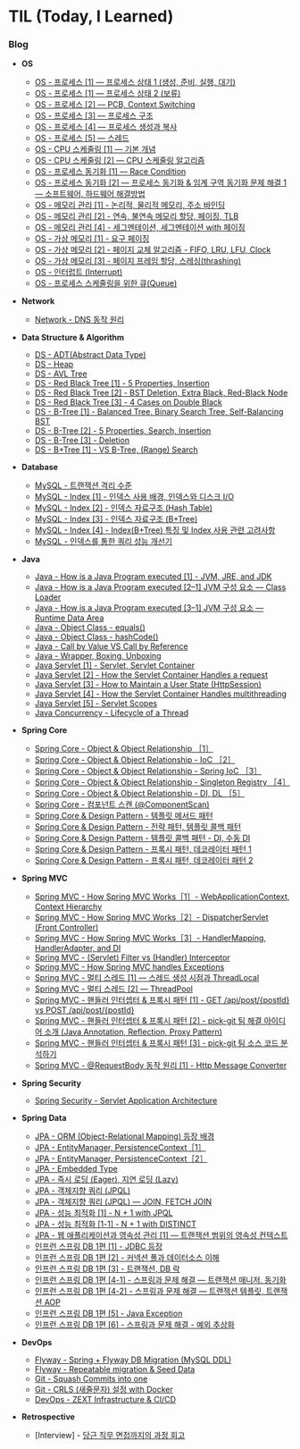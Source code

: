 # TIL (Today, I Learned)

### Blog 

- **OS**
    - [OS - 프로세스 [1] — 프로세스 상태 1 (생성, 준비, 실행, 대기)](https://medium.com/taekwon-v/os-%ED%94%84%EB%A1%9C%EC%84%B8%EC%8A%A4-1-%ED%94%84%EB%A1%9C%EC%84%B8%EC%8A%A4-%EC%83%81%ED%83%9C-464294fcf59)
    - [OS - 프로세스 [1] — 프로세스 상태 2 (보류)](https://medium.com/taekwon-v/os-%ED%94%84%EB%A1%9C%EC%84%B8%EC%8A%A4-1-%ED%94%84%EB%A1%9C%EC%84%B8%EC%8A%A4-%EC%83%81%ED%83%9C-2-%EB%B3%B4%EB%A5%98-suspended-a040c254968a)
    - [OS - 프로세스 [2] — PCB, Context Switching](https://medium.com/taekwon-v/os-%ED%94%84%EB%A1%9C%EC%84%B8%EC%8A%A4-2-pcb-context-switching-e541f1ac476b)
    - [OS - 프로세스 [3] — 프로세스 구조](https://medium.com/taekwon-v/os-%ED%94%84%EB%A1%9C%EC%84%B8%EC%8A%A4-3-%ED%94%84%EB%A1%9C%EC%84%B8%EC%8A%A4-%EA%B5%AC%EC%A1%B0-4ba957ae0ddf)
    - [OS - 프로세스 [4] — 프로세스 생성과 복사](https://medium.com/taekwon-v/os-%ED%94%84%EB%A1%9C%EC%84%B8%EC%8A%A4-4-%ED%94%84%EB%A1%9C%EC%84%B8%EC%8A%A4-%EC%83%9D%EC%84%B1%EA%B3%BC-%EB%B3%B5%EC%82%AC-8b76dae1e023)
    - [OS - 프로세스 [5] — 스레드](https://medium.com/taekwon-v/os-%ED%94%84%EB%A1%9C%EC%84%B8%EC%8A%A4-5-%EC%8A%A4%EB%A0%88%EB%93%9C-d51f5479e0cb)
    - [OS - CPU 스케줄링 [1] — 기본 개념](https://medium.com/taekwon-v/os-cpu-%EC%8A%A4%EC%BC%80%EC%A4%84%EB%A7%81-1-%EA%B8%B0%EB%B3%B8-%EA%B0%9C%EB%85%90-39ecf968dda6)
    - [OS - CPU 스케줄링 [2] — CPU 스케줄링 알고리즘](https://medium.com/taekwon-v/os-cpu-%EC%8A%A4%EC%BC%80%EC%A4%84%EB%A7%81-2-cpu-%EC%8A%A4%EC%BC%80%EC%A4%84%EB%A7%81-%EC%95%8C%EA%B3%A0%EB%A6%AC%EC%A6%98-9c6f4c34301c)
    - [OS - 프로세스 동기화 [1] — Race Condition](https://medium.com/taekwon-v/os-%ED%94%84%EB%A1%9C%EC%84%B8%EC%8A%A4-%EB%8F%99%EA%B8%B0%ED%99%94-1-race-condition-2f722dfae956)
    - [OS - 프로세스 동기화 [2] — 프로세스 동기화 & 임계 구역 동기화 문제 해결 1 — 소프트웨어, 하드웨어 해결방법](https://medium.com/taekwon-v/os-%ED%94%84%EB%A1%9C%EC%84%B8%EC%8A%A4-%EB%8F%99%EA%B8%B0%ED%99%94-2-%ED%94%84%EB%A1%9C%EC%84%B8%EC%8A%A4-%EB%8F%99%EA%B8%B0%ED%99%94-%EC%9E%84%EA%B3%84-%EA%B5%AC%EC%97%AD-%EB%8F%99%EA%B8%B0%ED%99%94-%EB%AC%B8%EC%A0%9C-%ED%95%B4%EA%B2%B0-1-%EC%86%8C%ED%94%84%ED%8A%B8%EC%9B%A8%EC%96%B4-%ED%95%98%EB%93%9C%EC%9B%A8%EC%96%B4-%ED%95%B4%EA%B2%B0%EB%B0%A9%EB%B2%95-8737bbe7b40)
    - [OS - 메모리 관리 [1] - 논리적, 물리적 메모리, 주소 바인딩](https://medium.com/taekwon-v/os-%EB%A9%94%EB%AA%A8%EB%A6%AC-%EA%B4%80%EB%A6%AC-1-%EB%85%BC%EB%A6%AC%EC%A0%81-%EB%AC%BC%EB%A6%AC%EC%A0%81-%EB%A9%94%EB%AA%A8%EB%A6%AC-%EC%A3%BC%EC%86%8C-%EB%B0%94%EC%9D%B8%EB%94%A9-9d6a3295a2eb)
    - [OS - 메모리 관리 [2] - 연속, 불연속 메모리 할당, 페이징, TLB](https://medium.com/taekwon-v/os-%EB%A9%94%EB%AA%A8%EB%A6%AC-%EA%B4%80%EB%A6%AC-2-%EC%97%B0%EC%86%8D-%EB%B6%88%EC%97%B0%EC%86%8D-%EB%A9%94%EB%AA%A8%EB%A6%AC-%ED%95%A0%EB%8B%B9-%ED%8E%98%EC%9D%B4%EC%A7%95-tlb-9c697cac6d3b)
    - [OS - 메모리 관리 [4] - 세그멘테이션, 세그멘테이션 with 페이징](https://medium.com/taekwon-v/os-%EB%A9%94%EB%AA%A8%EB%A6%AC-%EA%B4%80%EB%A6%AC-4-segmentation-segmentation-with-paging-abc0e4c8d6c4)
    - [OS - 가상 메모리 [1] - 요구 페이징](https://medium.com/taekwon-v/os-%EA%B0%80%EC%83%81-%EB%A9%94%EB%AA%A8%EB%A6%AC-1-%EC%9A%94%EA%B5%AC-%ED%8E%98%EC%9D%B4%EC%A7%95-11b91b1602fe)
    - [OS - 가상 메모리 [2] - 페이지 교체 알고리즘 - FIFO, LRU, LFU, Clock](https://medium.com/taekwon-v/os-%EA%B0%80%EC%83%81-%EB%A9%94%EB%AA%A8%EB%A6%AC-2-%ED%8E%98%EC%9D%B4%EC%A7%80-%EA%B5%90%EC%B2%B4-%EC%95%8C%EA%B3%A0%EB%A6%AC%EC%A6%98-7e11288b61b6)
    - [OS - 가상 메모리 [3] - 페이지 프레임 할당, 스레싱(thrashing)](https://medium.com/taekwon-v/os-%EA%B0%80%EC%83%81-%EB%A9%94%EB%AA%A8%EB%A6%AC-3-%ED%8E%98%EC%9D%B4%EC%A7%80-%ED%94%84%EB%A0%88%EC%9E%84-%ED%95%A0%EB%8B%B9-%EC%8A%A4%EB%A0%88%EC%8B%B1-thrashing-36ae77cb634e)
    - [OS - 인터럽트 (Interrupt)](https://medium.com/taekwon-v/os-%EC%9D%B8%ED%84%B0%EB%9F%BD%ED%8A%B8-interrupt-566b31faed94)
    - [OS - 프로세스 스케줄링을 위한 큐(Queue)](https://medium.com/taekwon-v/os-%ED%94%84%EB%A1%9C%EC%84%B8%EC%8A%A4-%EC%8A%A4%EC%BC%80%EC%A4%84%EB%A7%81%EC%9D%84-%EC%9C%84%ED%95%9C-%ED%81%90-queue-ddc2cefe75e2)


- **Network**
    - [Network - DNS 동작 원리](https://medium.com/taekwon-v/network-dns-%EB%8F%99%EC%9E%91-%EC%9B%90%EB%A6%AC-8ddd7e7a4d57)


- **Data Structure & Algorithm**
    - [DS - ADT(Abstract Data Type)](https://medium.com/taekwon-v/ds-adt-abstract-data-type-cfa313bf80f1)
    - [DS - Heap](https://medium.com/taekwon-v/ds-heap-md-defc5b5059a2)
    - [DS - AVL Tree](https://medium.com/taekwon-v/ds-avl-tree-md-8648744d2ec6)
    - [DS - Red Black Tree [1] - 5 Properties, Insertion](https://medium.com/taekwon-v/ds-red-black-tree-1-5-properties-insertion-9834f6c42831)
    - [DS - Red Black Tree [2] - BST Deletion, Extra Black, Red-Black Node](https://medium.com/taekwon-v/ds-red-black-tree-2-bst-deletion-extra-black-red-black-node-bc1b9af1b951)
    - [DS - Red Black Tree [3] - 4 Cases on Double Black](https://medium.com/taekwon-v/ds-red-black-tree-3-4-cases-on-double-black-58896cf247de)
    - [DS - B-Tree [1] - Balanced Tree, Binary Search Tree, Self-Balancing BST](https://medium.com/taekwon-v/ds-b-tree-1-balanced-tree-binary-search-tree-self-balancing-bst-bf16d334c096)
    - [DS - B-Tree [2] - 5 Properties, Search, Insertion](https://medium.com/taekwon-v/ds-b-tree-2-5-properties-search-insertion-957fed90a51d)
    - [DS - B-Tree [3] - Deletion](https://medium.com/taekwon-v/ds-b-tree-3-deletion-da5e3503a97c)
    - [DS - B+Tree [1] - VS B-Tree, (Range) Search](https://medium.com/taekwon-v/ds-b-tree-1-vs-b-tree-range-search-ef2bb87d4b5c)

- **Database**
    - [MySQL - 트랜잭션 격리 수준](https://medium.com/taekwon-v/mysql-%ED%8A%B8%EB%9E%9C%EC%9E%AD%EC%85%98-%EA%B2%A9%EB%A6%AC-%EC%88%98%EC%A4%80-e96c49083f7c)
    - [MySQL - Index [1] - 인덱스 사용 배경, 인덱스와 디스크 I/O](https://medium.com/taekwon-v/mysql-index-1-%EC%9D%B8%EB%8D%B1%EC%8A%A4-%EC%82%AC%EC%9A%A9-%EB%B0%B0%EA%B2%BD-%EC%9D%B8%EB%8D%B1%EC%8A%A4%EC%99%80-%EB%94%94%EC%8A%A4%ED%81%AC-i-o-3f2bef9b2e63)
    - [MySQL - Index [2] - 인덱스 자료구조 (Hash Table)](https://medium.com/taekwon-v/mysql-index-1-%EC%9D%B8%EB%8D%B1%EC%8A%A4-%EC%82%AC%EC%9A%A9-%EB%B0%B0%EA%B2%BD-%EC%9D%B8%EB%8D%B1%EC%8A%A4-%EC%9E%90%EB%A3%8C-%EA%B5%AC%EC%A1%B0-hash-table-3a2fe3a003bc)
    - [MySQL - Index [3] - 인덱스 자료구조 (B+Tree)](https://medium.com/taekwon-v/mysql-index-2-%EC%9D%B8%EB%8D%B1%EC%8A%A4-%EC%9E%90%EB%A3%8C-%EA%B5%AC%EC%A1%B0-b-tree-fbbce62c6005)
    - [MySQL - Index [4] - Index(B+Tree) 특징 및 Index 사용 관련 고려사항](https://medium.com/taekwon-v/mysql-index-3-index-b-tree-%ED%8A%B9%EC%A7%95-%EB%B0%8F-index-%EC%82%AC%EC%9A%A9-%EA%B4%80%EB%A0%A8-%EA%B3%A0%EB%A0%A4%EC%82%AC%ED%95%AD-547808f93c8d)
    - [MySQL - 인덱스를 통한 쿼리 성능 개선기](https://medium.com/taekwon-v/mysql-improving-query-performance-with-indexes-ea70ec7c439d)
      

- **Java**
    - [Java - How is a Java Program executed [1] - JVM, JRE, and JDK](https://medium.com/taekwon-v/java-how-is-a-java-program-executed-1-jvm-jre-and-jdk-841ca78c5f83)
    - [Java - How is a Java Program executed [2–1] JVM 구성 요소 — Class Loader](https://medium.com/taekwon-v/java-how-is-a-java-program-executed-2-1-jvm-%EA%B5%AC%EC%84%B1-%EC%9A%94%EC%86%8C-class-loader-91e650e412c5)
    - [Java - How is a Java Program executed [3–1] JVM 구성 요소 — Runtime Data Area](https://medium.com/taekwon-v/java-how-is-a-java-program-executed-3-1-jvm-%EA%B5%AC%EC%84%B1-%EC%9A%94%EC%86%8C-runtime-data-area-1d6fd49eff51)
    - [Java - Object Class - equals()](https://medium.com/taekwon-v/java-object-class-equals-e4851181af0c)
    - [Java - Object Class - hashCode()](https://medium.com/taekwon-v/java-object-class-hashcode-20e32a61e6cb)
    - [Java - Call by Value VS Call by Reference](https://medium.com/taekwon-v/java-call-by-value-vs-call-by-reference-1908c91f54c8)
    - [Java - Wrapper, Boxing, Unboxing](https://medium.com/taekwon-v/java-wrapper-class-boxing-unboxing-6e1cbb28704c)
    - [Java Servlet [1] - Servlet, Servlet Container](https://medium.com/taekwon-v/servlet-series-1-servlet-servlet-container-38e039d7fc3c)
    - [Java Servlet [2] - How the Servlet Container Handles a request](https://medium.com/taekwon-v/how-the-servlet-container-handles-a-request-5d1f49e95a92)
    - [Java Servlet [3] - How to Maintain a User State (HttpSession)](https://medium.com/taekwon-v/servlet-series-3-how-the-servlet-container-handles-multithreading-6e96391902e0)
    - [Java Servlet [4] - How the Servlet Container Handles multithreading](https://medium.com/taekwon-v/servlet-series-4-how-to-maintain-a-user-state-httpsession-e4d95799617b)
    - [Java Servlet [5] - Servlet Scopes](https://medium.com/taekwon-v/servlet-series-5-servlet-scopes-f68f0c44ed38)
    - [Java Concurrency - Lifecycle of a Thread](https://medium.com/taekwon-v/java-concurrency-lifecycle-of-a-thread-70b2d4d22f69)


- **Spring Core**
    - [Spring Core - Object & Object Relationship ［1］](https://medium.com/taekwon-v/spring-core-object-object-relationship-1-b531fd1196e6)
    - [Spring Core - Object & Object Relationship - IoC ［2］](https://medium.com/taekwon-v/spring-core-object-object-relationship-2-ioc-b7b366e5fe20)
    - [Spring Core - Object & Object Relationship - Spring IoC ［3］](https://medium.com/taekwon-v/spring-core-object-object-relationship-3-spring-ioc-46d1749bc7b2)
    - [Spring Core - Object & Object Relationship - Singleton Registry ［4］](https://medium.com/taekwon-v/spring-core-object-object-relationship-4-singleton-registry-6c0cfc5a792a)
    - [Spring Core - Object & Object Relationship - DI, DL ［5］](https://medium.com/taekwon-v/spring-core-object-object-relationship-5-di-dl-a5a23419174b)
    - [Spring Core - 컴포넌트 스캔 (@ComponentScan)](https://medium.com/taekwon-v/spring-core-%EC%BB%B4%ED%8F%AC%EB%84%8C%ED%8A%B8-%EC%8A%A4%EC%BA%94-8ac34e9eaeb6)
    - [Spring Core & Design Pattern - 템플릿 메서드 패턴](https://medium.com/taekwon-v/spring-core-design-pattern-%ED%85%9C%ED%94%8C%EB%A6%BF-%EB%A9%94%EC%84%9C%EB%93%9C-%ED%8C%A8%ED%84%B4-2bce00992b4a)
    - [Spring Core & Design Pattern - 전략 패턴, 템플릿 콜백 패턴](https://medium.com/taekwon-v/spring-core-design-pattern-%EC%A0%84%EB%9E%B5-%ED%8C%A8%ED%84%B4-%ED%85%9C%ED%94%8C%EB%A6%BF-%EC%BD%9C%EB%B0%B1-%ED%8C%A8%ED%84%B4-df382fd524bf)
    - [Spring Core & Design Pattern - 템플릿 콜백 패턴 - DI, 수동 DI](https://medium.com/taekwon-v/spring-core-design-pattern-%ED%85%9C%ED%94%8C%EB%A6%BF-%EC%BD%9C%EB%B0%B1-%ED%8C%A8%ED%84%B4-di-%EC%88%98%EB%8F%99-di-b5561f5b0469)
    - [Spring Core & Design Pattern - 프록시 패턴, 데코레이터 패턴 1](https://medium.com/taekwon-v/spring-core-design-pattern-%ED%94%84%EB%A1%9D%EC%8B%9C-%EB%8D%B0%EC%BD%94%EB%A0%88%EC%9D%B4%ED%84%B0-%ED%8C%A8%ED%84%B4-1-b2015787b754)
    - [Spring Core & Design Pattern - 프록시 패턴, 데코레이터 패턴 2](https://medium.com/taekwon-v/spring-core-design-pattern-%ED%94%84%EB%A1%9D%EC%8B%9C-%EB%8D%B0%EC%BD%94%EB%A0%88%EC%9D%B4%ED%84%B0-%ED%8C%A8%ED%84%B4-2-d2b0a56fa8e5)


- **Spring MVC**
    - [Spring MVC - How Spring MVC Works［1］- WebApplicationContext, Context Hierarchy](https://medium.com/taekwon-v/spring-mvc-how-spring-mvc-works-webapplicationcontext-context-hierarchy-21c835719f43)
    - [Spring MVC - How Spring MVC Works［2］- DispatcherServlet (Front Controller)](https://medium.com/taekwon-v/spring-mvc-how-spring-mvc-works-2-dispatcherservlet-front-controller-a03bf6248202)
    - [Spring MVC - How Spring MVC Works［3］- HandlerMapping, HandlerAdapter, and DI](https://medium.com/taekwon-v/spring-mvc-how-spring-mvc-works-3-handlermapping-handleradapter-and-di-4ca249c3ce8a)
    - [Spring MVC - (Servlet) Filter vs (Handler) Interceptor](https://medium.com/taekwon-v/spring-mvc-servlet-filter-vs-handler-interceptor-ce0d95edf18b)
    - [Spring MVC - How Spring MVC handles Exceptions](https://medium.com/taekwon-v/spring-mvc-how-spring-mvc-handles-exceptions-7a6910c956f)
    - [Spring MVC - 멀티 스레드 [1] — 스레드 생성 시점과 ThreadLocal](https://medium.com/taekwon-v/spring-mvc-%EB%A9%80%ED%8B%B0-%EC%8A%A4%EB%A0%88%EB%93%9C-1-%EC%8A%A4%EB%A0%88%EB%93%9C-%EC%83%9D%EC%84%B1-%EC%8B%9C%EC%A0%90%EA%B3%BC-threadlocal-3245a0ec9331)
    - [Spring MVC - 멀티 스레드 [2] — ThreadPool](https://medium.com/taekwon-v/spring-mvc-%EB%A9%80%ED%8B%B0-%EC%8A%A4%EB%A0%88%EB%93%9C-2-threadpool-1f067ad086b1)
    - [Spring MVC - 핸들러 인터셉터 & 프록시 패턴 [1] - GET /api/post/{postId} vs POST /api/post/{postId}](https://medium.com/taekwon-v/spring-mvc-%ED%95%B8%EB%93%A4%EB%9F%AC-%EC%9D%B8%ED%84%B0%EC%85%89%ED%84%B0%EC%97%90%EC%84%9C-%EC%9C%A0%EC%A0%80-%EC%9D%B8%EC%A6%9D-%EC%97%AC%EB%B6%80-%EB%B0%8F-%EA%B6%8C%ED%95%9C-%EA%B2%80%EC%82%AC%ED%95%98%EA%B8%B0-1-2e736844d46b)
    - [Spring MVC - 핸들러 인터셉터 & 프록시 패턴 [2] - pick-git 팀 해결 아이디어 소개 (Java Annotation, Reflection, Proxy Pattern)](https://medium.com/taekwon-v/spring-mvc-%ED%95%B8%EB%93%A4%EB%9F%AC-%EC%9D%B8%ED%84%B0%EC%85%89%ED%84%B0%EC%97%90%EC%84%9C-%EC%9C%A0%EC%A0%80-%EC%9D%B8%EC%A6%9D-%EC%97%AC%EB%B6%80-%EA%B2%80%EC%82%AC%ED%95%98%EA%B8%B0-2-pick-git-%ED%8C%80-%ED%95%B4%EA%B2%B0-%EC%95%84%EC%9D%B4%EB%94%94%EC%96%B4-%EC%86%8C%EA%B0%9C-java-annotation-reflection-85d02cc20b32)
    - [Spring MVC - 핸들러 인터셉터 & 프록시 패턴 [3] - pick-git 팀 소스 코드 분석하기](https://medium.com/taekwon-v/spring-mvc-%ED%95%B8%EB%93%A4%EB%9F%AC-%EC%9D%B8%ED%84%B0%EC%85%89%ED%84%B0%EC%97%90%EC%84%9C-%EC%9C%A0%EC%A0%80-%EC%9D%B8%EC%A6%9D-%EC%97%AC%EB%B6%80-%EA%B2%80%EC%82%AC%ED%95%98%EA%B8%B0-3-pick-git-%ED%8C%80-%EC%86%8C%EC%8A%A4-%EC%BD%94%EB%93%9C-%EB%B6%84%EC%84%9D%ED%95%98%EA%B8%B0-7aad4ffc8297)
    - [Spring MVC - @RequestBody 동작 원리 [1] - Http Message Converter](https://medium.com/taekwon-v/spring-mvc-requestbody-%EB%8F%99%EC%9E%91-%EC%9B%90%EB%A6%AC-1-http-message-converter-100d2cf05f8d)


- **Spring Security**
    - [Spring Security - Servlet Application Architecture](https://medium.com/taekwon-v/spring-security-servlet-application-architecture-c46c7c5dbaba)


- **Spring Data**
    - [JPA - ORM (Object-Relational Mapping) 등장 배경](https://medium.com/taekwon-v/jpa-orm-object-relational-mapping-%EB%93%B1%EC%9E%A5-%EB%B0%B0%EA%B2%BD-86e5d1439e23)
    - [JPA - EntityManager, PersistenceContext［1］](https://medium.com/taekwon-v/jpa-entitymanger-persistencecontext-1-df1e71a7a0e7)
    - [JPA - EntityManager, PersistenceContext［2］](https://medium.com/taekwon-v/jpa-entitymanager-persistencecontext-2-44ab3e1925ff)
    - [JPA - Embedded Type](https://medium.com/taekwon-v/jpa-%EC%9E%84%EB%B2%A0%EB%94%94%EB%93%9C-%ED%83%80%EC%9E%85-94ecadfb6295)
    - [JPA - 즉시 로딩 (Eager), 지연 로딩 (Lazy)](https://medium.com/taekwon-v/jpa-%EC%A6%89%EC%8B%9C-%EB%A1%9C%EB%94%A9-eager-%EC%A7%80%EC%97%B0-%EB%A1%9C%EB%94%A9-lazy-80dd3764ac2f)
    - [JPA - 객체지향 쿼리 (JPQL)](https://medium.com/taekwon-v/jpa-%EA%B0%9D%EC%B2%B4%EC%A7%80%ED%96%A5-%EC%BF%BC%EB%A6%AC-jpql-f09e48e495c)
    - [JPA - 객체지향 쿼리 (JPQL) — JOIN, FETCH JOIN](https://medium.com/taekwon-v/jpa-%EA%B0%9D%EC%B2%B4%EC%A7%80%ED%96%A5-%EC%BF%BC%EB%A6%AC-jpql-join-fetch-join-b3d9a247ccf1)
    - [JPA - 성능 최적화 [1] - N + 1 with JPQL](https://medium.com/taekwon-v/jpa-%EC%84%B1%EB%8A%A5-%EC%B5%9C%EC%A0%81%ED%99%94-1-n-1-with-jpql-e69944596bd1)
    - [JPA - 성능 최적화 [1-1] - N + 1 with DISTINCT](https://medium.com/taekwon-v/jpa-%EC%84%B1%EB%8A%A5-%EC%B5%9C%EC%A0%81%ED%99%94-1-1-n-1-with-distinct-201b0ffe73ac)
    - [JPA - 웹 애플리케이션과 영속성 관리 [1] — 트랜잭션 범위의 영속성 컨텍스트](https://medium.com/taekwon-v/jpa-%EC%9B%B9-%EC%95%A0%ED%94%8C%EB%A6%AC%EC%BC%80%EC%9D%B4%EC%85%98%EA%B3%BC-%EC%98%81%EC%86%8D%EC%84%B1-%EA%B4%80%EB%A6%AC-1-%ED%8A%B8%EB%9E%9C%EC%9E%AD%EC%85%98-%EB%B2%94%EC%9C%84%EC%9D%98-%EC%98%81%EC%86%8D%EC%84%B1-%EC%BB%A8%ED%85%8D%EC%8A%A4%ED%8A%B8-39506fdffa86)
    - [인프런 스프링 DB 1편 [1] - JDBC 등장](https://medium.com/taekwon-v/jdbc-jdbc-1-jdbc-%EB%93%B1%EC%9E%A5-21983c110001)
    - [인프런 스프링 DB 1편 [2] - 커넥션 풀과 데이터소스 이해](https://medium.com/taekwon-v/jdbc-jdbc-2-%EC%BB%A4%EB%84%A5%EC%85%98-%ED%92%80%EA%B3%BC-%EB%8D%B0%EC%9D%B4%ED%84%B0%EC%86%8C%EC%8A%A4-%EC%9D%B4%ED%95%B4-726caa313773)
    - [인프런 스프링 DB 1편 [3] - 트랜잭션, DB 락](https://medium.com/taekwon-v/jdbc-jdbc-3-transaction-db-lock-21ab15f7e9f9)
    - [인프런 스프링 DB 1편 [4-1] - 스프링과 문제 해결 — 트랜잭션 매니저, 동기화](https://medium.com/taekwon-v/jdbc-jdbc-4-1-%EC%8A%A4%ED%94%84%EB%A7%81%EA%B3%BC-%EB%AC%B8%EC%A0%9C-%ED%95%B4%EA%B2%B0-%ED%8A%B8%EB%9E%9C%EC%9E%AD%EC%85%98-%EB%A7%A4%EB%8B%88%EC%A0%80-%EB%8F%99%EA%B8%B0%ED%99%94-d8fd2b7607e6)
    - [인프런 스프링 DB 1편 [4-2] - 스프링과 문제 해결 — 트랜잭션 템플릿, 트랜잭션 AOP](https://medium.com/taekwon-v/jdbc-jdbc-4-2-%EC%8A%A4%ED%94%84%EB%A7%81%EA%B3%BC-%EB%AC%B8%EC%A0%9C-%ED%95%B4%EA%B2%B0-%ED%8A%B8%EB%9E%9C%EC%9E%AD%EC%85%98-%ED%85%9C%ED%94%8C%EB%A6%BF-%ED%8A%B8%EB%9E%9C%EC%9E%AD%EC%85%98-aop-b4d8436c9d5)
    - [인프런 스프링 DB 1편 [5] - Java Exception](https://medium.com/taekwon-v/jdbc-jdbc-5-java-exception-43c5f72c69fd)
    - [인프런 스프링 DB 1편 [6] - 스프링과 문제 해결 - 예외 추상화](https://medium.com/taekwon-v/jdbc-jdbc-6-%EC%8A%A4%ED%94%84%EB%A7%81%EA%B3%BC-%EB%AC%B8%EC%A0%9C-%ED%95%B4%EA%B2%B0-%EC%98%88%EC%99%B8-%EC%B6%94%EC%83%81%ED%99%94-28895899e669)


- **DevOps**
    - [Flyway - Spring + Flyway DB Migration (MySQL DDL)](https://medium.com/taekwon-v/spring-boot-flyway-db-migration-mysql-ddl-4e649bda7f45)
    - [Flyway - Repeatable migration & Seed Data](https://medium.com/taekwon-v/flyway-repeatable-migration-seed-data-a363c7f86206)
    - [Git - Squash Commits into one](https://medium.com/taekwon-v/git-squash-commits-into-one-f9830a49fe5b)
    - [Git - CRLS (새줄문자) 설정 with Docker](https://medium.com/taekwon-v/git-crlf-%EC%83%88%EC%A4%84-%EB%AC%B8%EC%9E%90-%EC%84%A4%EC%A0%95-with-docker-bab88a24072c)
    - [DevOps - ZEXT Infrastructure & CI/CD](https://medium.com/taekwon-v/devops-zext-infrastructure-ci-cd-5b4106dde554)

- **Retrospective**
    - [Interview] - [당근 직무 면접까지의 과정 회고](https://medium.com/taekwon-v/%EB%8B%B9%EA%B7%BC-%EC%A7%81%EB%AC%B4-%EB%A9%B4%EC%A0%91%EA%B9%8C%EC%A7%80%EC%9D%98-%EA%B3%BC%EC%A0%95-%ED%9A%8C%EA%B3%A0-71fe7de2f8bb)     
